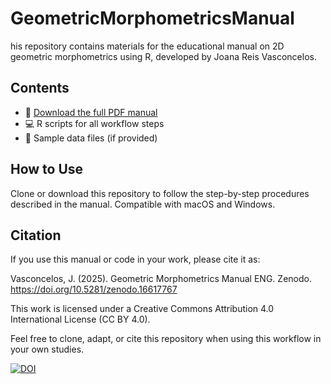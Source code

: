 # GeometricMorphometricsManual

his repository contains materials for the educational manual on 2D geometric morphometrics using R, developed by Joana Reis Vasconcelos.

## Contents
- 📘 [Download the full PDF manual](link-to-your-pdf)
- 💻 R scripts for all workflow steps
- 📎 Sample data files (if provided)

## How to Use
Clone or download this repository to follow the step-by-step procedures described in the manual. Compatible with macOS and Windows.

## Citation
If you use this manual or code in your work, please cite it as:

Vasconcelos, J. (2025). Geometric Morphometrics Manual ENG. Zenodo. https://doi.org/10.5281/zenodo.16617767

This work is licensed under a Creative Commons Attribution 4.0 International License (CC BY 4.0).

Feel free to clone, adapt, or cite this repository when using this workflow in your own studies. 

[![DOI](https://zenodo.org/badge/DOI/10.5281/zenodo.16617766.svg)](https://doi.org/10.5281/zenodo.16617766)

